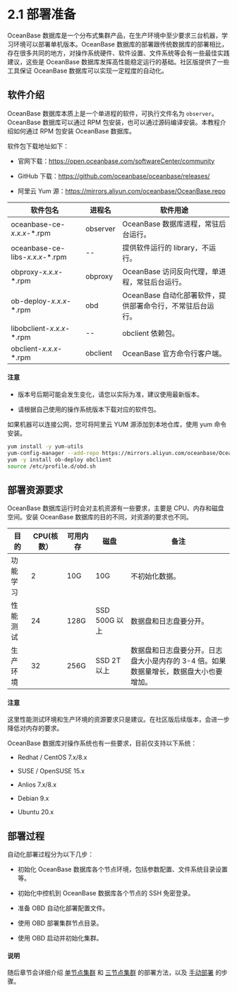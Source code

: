 # 2.1 部署准备

OceanBase 数据库是一个分布式集群产品，在生产环境中至少要求三台机器，学习环境可以部署单机版本。OceanBase 数据库的部署跟传统数据库的部署相比，存在很多共同的地方，对操作系统硬件、软件设置、文件系统等会有一些最佳实践建议，这些是 OceanBase 数据库发挥高性能稳定运行的基础。社区版提供了一些工具保证 OceanBase 数据库可以实现一定程度的自动化。

## 软件介绍

OceanBase 数据库本质上是一个单进程的软件，可执行文件名为 `observer`。OceanBase 数据库可以通过 RPM 包安装，也可以通过源码编译安装。本教程介绍如何通过 RPM 包安装 OceanBase 数据库。

软件包下载地址如下：

* 官网下载：<https://open.oceanbase.com/softwareCenter/community>

* GitHub 下载：<https://github.com/oceanbase/oceanbase/releases/>

* 阿里云 Yum 源：<https://mirrors.aliyun.com/oceanbase/OceanBase.repo>

|                   软件包名                   |   进程名    |                软件用途                |
|------------------------------------------|----------|------------------------------------|
| oceanbase-ce-*x.x.x*-*.rpm      | observer | OceanBase 数据库进程，常驻后台运行。            |
| oceanbase-ce-libs-*x.x.x*-*.rpm |     --   | 提供软件运行的 library，不运行。               |
| obproxy-*x.x.x*-*.rpm           | obproxy  | OceanBase 访问反向代理，单进程，常驻后台运行。       |
| ob-deploy-*x.x.x*-*.rpm             | obd      | OceanBase 自动化部署软件，提供部署命令行，不常驻后台运行。 |
|libobclient-*x.x.x*-*.rpm|--|obclient 依赖包。|
| obclient-*x.x.x*-*.rpm          | obclient | OceanBase 官方命令行客户端。                 |

<main id="notice" type='notice'>
  <h4>注意</h4>
  <ul>
  <li>
  <p>版本号后期可能会发生变化，请您以实际为准，建议使用最新版本。</p>
  </li>
  <li>
  <p>请根据自己使用的操作系统版本下载对应的软件包。</p>
  </li>
  </ul>
</main>

如果机器可以连接公网，您可将阿里云 YUM 源添加到本地仓库，使用 yum 命令安装。

```bash
yum install -y yum-utils
yum-config-manager --add-repo https://mirrors.aliyun.com/oceanbase/OceanBase.repo
yum -y install ob-deploy obclient
source /etc/profile.d/obd.sh
```

## 部署资源要求

OceanBase 数据库运行时会对主机资源有一些要求，主要是 CPU、内存和磁盘空间。安装 OceanBase 数据库的目的不同，对资源的要求也不同。

|  目的  | CPU(核数） | 可用内存 |     磁盘      |                       备注                       |
|------|---------|------|-------------|------------------------------------------------|
| 功能学习 | 2       | 10G  | 10G         | 不初始化数据。                                        |
| 性能测试 | 24      | 128G | SSD 500G 以上 | 数据盘和日志盘要分开。                                    |
| 生产环境 | 32      | 256G | SSD 2T 以上   | 数据盘和日志盘要分开。日志盘大小是内存的 3-4 倍。如果数据量增长，数据盘大小也要增加。 |

<main id="notice" type='notice'>
  <h4>注意</h4>
  <p>这里性能测试环境和生产环境的资源要求只是建议。在社区版后续版本，会进一步降低对内存的要求。</p>
</main>

OceanBase 数据库对操作系统也有一些要求，目前仅支持以下系统：

* Redhat / CentOS 7.x/8.x

* SUSE / OpenSUSE 15.x

* Anlios 7.x/8.x

* Debian 9.x

* Ubuntu 20.x

## 部署过程

自动化部署过程分为以下几步：

* 初始化 OceanBase 数据库各个节点环境，包括参数配置、文件系统目录设置等。

* 初始化中控机到 OceanBase 数据库各个节点的 SSH 免密登录。

* 准备 OBD 自动化部署配置文件。

* 使用 OBD 部署集群节点目录。

* 使用 OBD 启动并初始化集群。

<main id="notice" type='explain'>
  <h4>说明</h4>
  <p>随后章节会详细介绍 <a href="./7.2-6-how-to-automatically-deploy-a-single-node-cluster-using-obd.md">单节点集群</a> 和 <a href="./8.2-7-how-to-use-obd-to-deploy-a-multi-node-cluster.md">三节点集群</a> 的部署方法，以及 <a href="./12.2-11-advanced-how-to-manually-deploy-an-oceanbase-cluster.md">手动部署</a> 的步骤。</p>
</main>
